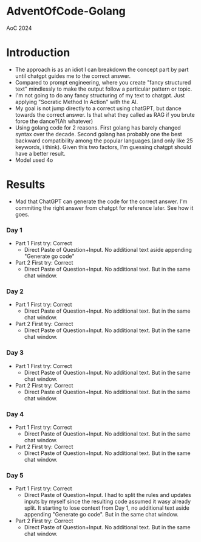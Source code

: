 # AdventOfCode-Golang
AoC 2024

# Introduction
- The approach is as an idiot I can breakdown the concept part by part until chatgpt guides me to the correct answer.
- Compared to prompt engineering, where you create "fancy structured text" mindlessly to make the output follow a particular pattern or topic.
- I'm not going to do any fancy structuring of my text to chatgpt. Just applying "Socratic Method In Action" with the AI.
- My goal is not jump directly to a correct using chatGPT, but dance towards the correct answer. Is that what they called as RAG if you brute force the dance?(Ah whatever)
- Using golang code for 2 reasons. First golang has barely changed syntax over the decade. Second golang has probably one the best backward compatibility among the popular languages.(and only like 25 keywords, i think). Given this two factors, I'm guessing chatgpt should have a better result.
- Model used 4o

# Results
- Mad that ChatGPT can generate the code for the correct answer. I'm commiting the right answer from chatgpt for reference later. See how it goes.

### Day 1
- Part 1 First try: Correct
  - Direct Paste of Question+Input. No additional text aside appending "Generate go code" 
- Part 2 First try: Correct  
  - Direct Paste of Question+Input. No additional text. But in the same chat window.

### Day 2
- Part 1 First try: Correct  
  - Direct Paste of Question+Input. No additional text. But in the same chat window.
- Part 2 First try: Correct  
  - Direct Paste of Question+Input. No additional text. But in the same chat window.

### Day 3
- Part 1 First try: Correct  
  - Direct Paste of Question+Input. No additional text. But in the same chat window.
- Part 2 First try: Correct  
  - Direct Paste of Question+Input. No additional text. But in the same chat window.

### Day 4
- Part 1 First try: Correct  
  - Direct Paste of Question+Input. No additional text. But in the same chat window.
- Part 2 First try: Correct  
  - Direct Paste of Question+Input. No additional text. But in the same chat window.

### Day 5
- Part 1 First try: Correct  
  - Direct Paste of Question+Input. I had to split the rules and updates inputs by myself since the resulting code assumed it wasy already split. It starting to lose context from Day 1, no additional text aside appending "Generate go code". But in the same chat window.
- Part 2 First try: Correct  
  - Direct Paste of Question+Input. No additional text. But in the same chat window.
